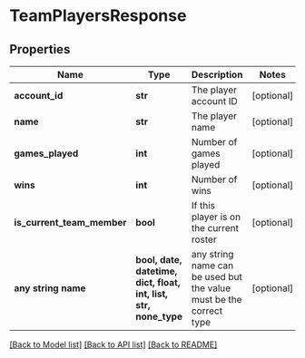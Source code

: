 # TeamPlayersResponse


## Properties
Name | Type | Description | Notes
------------ | ------------- | ------------- | -------------
**account_id** | **str** | The player account ID | [optional] 
**name** | **str** | The player name | [optional] 
**games_played** | **int** | Number of games played | [optional] 
**wins** | **int** | Number of wins | [optional] 
**is_current_team_member** | **bool** | If this player is on the current roster | [optional] 
**any string name** | **bool, date, datetime, dict, float, int, list, str, none_type** | any string name can be used but the value must be the correct type | [optional]

[[Back to Model list]](../README.md#documentation-for-models) [[Back to API list]](../README.md#documentation-for-api-endpoints) [[Back to README]](../README.md)


